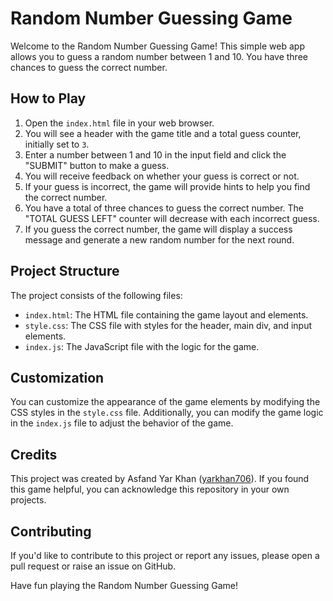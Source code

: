 # Random Number Guessing Game

Welcome to the Random Number Guessing Game! This simple web app allows you to guess a random number between 1 and 10. You have three chances to guess the correct number.

## How to Play

1. Open the `index.html` file in your web browser.
2. You will see a header with the game title and a total guess counter, initially set to `3`.
3. Enter a number between 1 and 10 in the input field and click the "SUBMIT" button to make a guess.
4. You will receive feedback on whether your guess is correct or not.
5. If your guess is incorrect, the game will provide hints to help you find the correct number.
6. You have a total of three chances to guess the correct number. The "TOTAL GUESS LEFT" counter will decrease with each incorrect guess.
7. If you guess the correct number, the game will display a success message and generate a new random number for the next round.

## Project Structure

The project consists of the following files:

- `index.html`: The HTML file containing the game layout and elements.
- `style.css`: The CSS file with styles for the header, main div, and input elements.
- `index.js`: The JavaScript file with the logic for the game.

## Customization

You can customize the appearance of the game elements by modifying the CSS styles in the `style.css` file. Additionally, you can modify the game logic in the `index.js` file to adjust the behavior of the game.

## Credits

This project was created by Asfand Yar Khan ([yarkhan706](https://www.github.com/yarkhan706)). If you found this game helpful, you can acknowledge this repository in your own projects.

## Contributing

If you'd like to contribute to this project or report any issues, please open a pull request or raise an issue on GitHub.

Have fun playing the Random Number Guessing Game!
